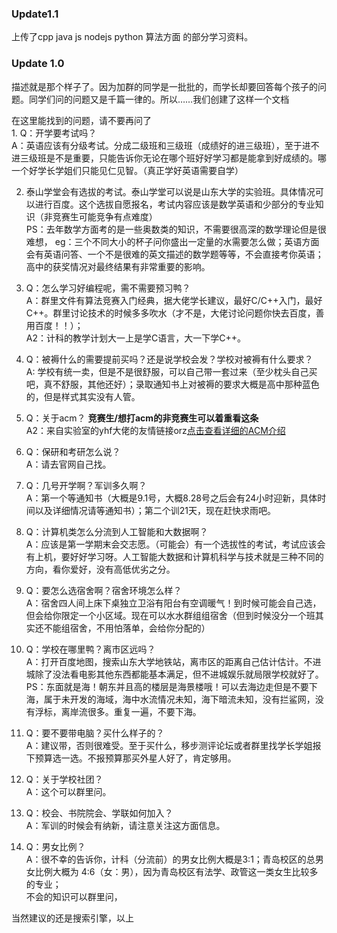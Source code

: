 ### Update1.1

上传了cpp java js nodejs python 算法方面 的部分学习资料。

### Update 1.0

描述就是那个样子了。因为加群的同学是一批批的，而学长却要回答每个孩子的问题。同学们问的问题又是千篇一律的。所以……我们创建了这样一个文档  


在这里能找到的问题，请不要再问了  
1. 
   Q：开学要考试吗？  
   A：英语应该有分级考试。分成二级班和三级班（成绩好的进三级班），至于进不进三级班是不是重要，只能告诉你无论在哪个班好好学习都是能拿到好成绩的。哪一个好学长学姐们只能见仁见智。（真正学好英语需要自学）  

2. 
   泰山学堂会有选拔的考试。泰山学堂可以说是山东大学的实验班。具体情况可以进行百度。这个选拔自愿报名，考试内容应该是数学英语和少部分的专业知识（非竞赛生可能竞争有点难度）  
   PS：去年数学方面考的是一些奥数类的知识，不需要很高深的数学理论但是很难想，  eg：三个不同大小的杯子问你盛出一定量的水需要怎么做；英语方面会有英语问答、一个不是很难的英文描述的数学题等等，不会直接考你英语；高中的获奖情况对最终结果有非常重要的影响。  

3. 
   Q：怎么学习好编程呢，需不需要预习鸭？  
   A：群里文件有算法竞赛入门经典，据大佬学长建议，最好C/C++入门，最好C++。群里讨论技术的时候多多吹水（才不是，大佬讨论问题你快去百度，善用百度！！）；    
   A2：计科的教学计划大一上是学C语言，大一下学C++。  

4. 
   Q：被褥什么的需要提前买吗？还是说学校会发？学校对被褥有什么要求？  
   A: 学校有统一卖，但是不是很舒服，可以自己带一套过来（至少枕头自己买吧，真不舒服，其他还好）；录取通知书上对被褥的要求大概是高中那种蓝色的，但是样式其实没有人管。  

5. Q：关于acm？
      **竞赛生/想打acm的非竞赛生可以着重看这条**  
   A2：来自实验室的yhf大佬的友情链接orz[点击查看详细的ACM介绍]( https://github.com/yhf2000/SDU-ACM2019-Welcome)
   
7. Q：保研和考研怎么说？  
   A：请去官网自己找。  

8. 
   Q：几号开学啊？军训多久啊？  
   A：第一个等通知书（大概是9.1号，大概8.28号之后会有24小时迎新，具体时间以及详细情况请等通知书）；第二个训21天，现在赶快求雨吧。  

9. 
   Q：计算机类怎么分流到人工智能和大数据啊？  
   A：应该是第一学期末会交志愿。（可能会）有一个选拔性的考试，考试应该会有上机，要好好学习呀。人工智能大数据和计算机科学与技术就是三种不同的方向，看你爱好，没有高低优劣之分。  

10. 
    Q：要怎么选宿舍啊？宿舍环境怎么样？  
    A：宿舍四人间上床下桌独立卫浴有阳台有空调暖气！到时候可能会自己选，但会给你限定一个小区域。现在可以水水群组组宿舍（但到时候没分一个班其实还不能组宿舍，不用怕落单，会给你分配的）  

11. 
    Q：学校在哪里鸭？离市区远吗？  
    A：打开百度地图，搜索山东大学地铁站，离市区的距离自己估计估计。不进城除了没法看电影其他东西都能基本满足，但不进城娱乐就局限学校就好了。  
    PS：东面就是海！朝东并且高的楼层是海景楼哦！可以去海边走但是不要下海，属于未开发的海域，海中水流情况未知，海下暗流未知，没有拦鲨网，没有浮标，离岸流很多。重复一遍，不要下海。  

12. 
    Q：要不要带电脑？买什么样子的？  
    A：建议带，否则很难受。至于买什么，移步测评论坛或者群里找学长学姐报下预算选一选。不报预算那买外星人好了，肯定够用。  

13. 
    Q：关于学校社团？  
    A：这个可以群里问。    

14. 
    Q：校会、书院院会、学联如何加入？  
    A：军训的时候会有纳新，请注意关注这方面信息。  

15. Q：男女比例？  
    A：很不幸的告诉你，计科（分流前）的男女比例大概是3:1；青岛校区的总男女比例大概为 4:6（女：男），因为青岛校区有法学、政管这一类女生比较多的专业；  
    不会的知识可以群里问，  

当然建议的还是搜索引擎，以上  
